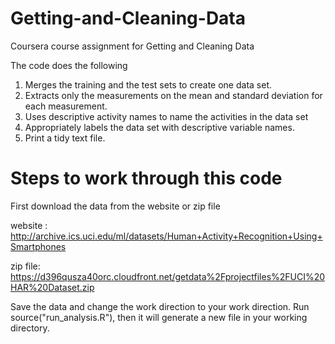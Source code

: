 # Getting-and-Cleaning-Data
Coursera course assignment for Getting and Cleaning Data

The code does the following
1. Merges the training and the test sets to create one data set.
2. Extracts only the measurements on the mean and standard deviation for each measurement.
3. Uses descriptive activity names to name the activities in the data set
4. Appropriately labels the data set with descriptive variable names.
5. Print a tidy text file. 

# Steps to work through this code
First download the data from the website or zip file 

website : http://archive.ics.uci.edu/ml/datasets/Human+Activity+Recognition+Using+Smartphones

zip file: https://d396qusza40orc.cloudfront.net/getdata%2Fprojectfiles%2FUCI%20HAR%20Dataset.zip

Save the data and change the work direction to your work direction. 
Run source("run_analysis.R"), then it will generate a new file in your working directory.


